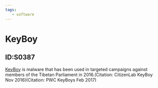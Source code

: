 ```yaml
---
tags:
   - software
---
```

# KeyBoy
## ID:S0387
[KeyBoy](/mitre/software/S0387) is malware that has been used in targeted campaigns against members of the Tibetan Parliament in 2016.(Citation: CitizenLab KeyBoy Nov 2016)(Citation: PWC KeyBoys Feb 2017)
